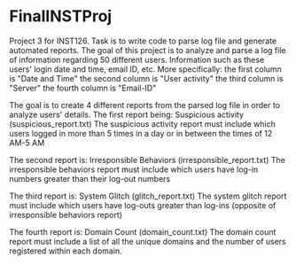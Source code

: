 # FinalINSTProj

Project 3 for INST126. Task is to write code to parse log file and generate automated reports.
The goal of this project is to analyze and parse a log file of information regarding 50 different users.
Information such as these users' login date and time, email ID, etc. 
More specifically:
the first column is "Date and Time"
the second column is "User activity"
the third column is "Server"
the fourth column is "Email-ID"

The goal is to create 4 different reports from the parsed log file in order to analyze users' details.
The first report being: Suspicious activity (suspicious_report.txt) 
The suspicious activity report must include which users logged in more than 5 times in a day or in between the times of 12 AM-5 AM

The second report is: Irresponsible Behaviors (irresponsible_report.txt)
The irresponsible behaviors report must include which users have log-in numbers greater than their log-out numbers

The third report is: System Glitch (glitch_report.txt)
The system glitch report must include which users have log-outs greater than log-ins (opposite of irresponsible behaviors report)

The fourth report is: Domain Count (domain_count.txt)
The domain count report must include a list of all the unique domains and the number of users registered within each domain.

